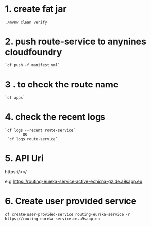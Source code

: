 # 1. create fat jar
  `./mvnw clean verify`
  
# 2. push route-service to anynines cloudfoundry
    
    `cf push -f manifest.yml`
# 3 . to check the route name   

    `cf apps`
# 4. check the recent logs

    `cf logs --recent route-service`
            OR
     `cf logs route-service`
# 5. API Uri

https://<<routes>>/

e.g https://routing-eureka-service-active-echidna-gz.de.a9sapp.eu

# 6. Create user provided service
`cf create-user-provided-service routing-eureka-service -r https://routing-eureka-service.de.a9sapp.eu`

